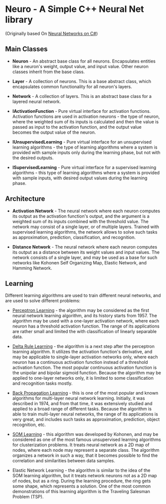 # Neuro - A Simple C++ Neural Net library
(Originally based On [Neural Networks on C#](http://www.codeproject.com/Articles/16447/Neural-Networks-on-C))

## Main Classes

* __Neuron__ - An abstract base class for all neurons. Encapsulates entities like a neuron's weight, output value, and input value. Other neuron classes inherit from the base class.

* __Layer__ - A collection of neurons. This is a base abstract class, which encapsulates common functionality for all neuron's layers.

* __Network__ - A collection of layers. This is an abstract base class for a layered neural network.

* __IActivationFunction__ - Pure virtual interface for activation functions. Activation functions are used in activation neurons - the type of neuron, where the weighted sum of its inputs is calculated and then the value is passed as input to the activation function, and the output value becomes the output value of the neuron.

* __IUnsupervisedLearning__ - Pure virtual interface for an unsupervised learning algorithms - the type of learning algorithms where a system is provided with sample inputs only during the learning phase, but not with the desired outputs. 

* __ISupervisedLearning__ - Pure virtual interface for a supervised learning algorithms - this type of learning algorithms where a system is provided with sample inputs, with desired output values during the learning phase.

## Architecture

* __Activation Network__ - The neural network where each neuron computes its output as the activation function's output, and the argument is a weighted sum of its inputs combined with the threshold value. The network may consist of a single layer, or of multiple layers. Trained with supervised learning algorithms, the network allows to solve such tasks as approximation, prediction, classification, and recognition.

* __Distance Network__ - The neural network where each neuron computes its output as a distance between its weight values and input values. The network consists of a single layer, and may be used as a base for such networks like Kohonen Self Organizing Map, Elastic Network, and Hamming Network.

## Learning

Different learning algorithms are used to train different neural networks, and are used to solve different problems:

* [Perceptron Learning](https://en.wikipedia.org/wiki/Perceptron) - the algorithm may be considered as the first neural network learning algorithm, and its history starts from 1957. The algorithm may be used with a one-layer activation network, where each neuron has a threshold activation function. The range of its applications are rather small and limited the with classification of linearly separable data.

* [Delta Rule Learning](https://en.wikipedia.org/wiki/Delta_rule) - the algorithm is a next step after the perceptron learning algorithm. It utilizes the activation function's derivative, and may be applicable to single-layer activation networks only, where each neuron has a continuous activation function instead of a threshold activation function. The most popular continuous activation function is the unipolar and bipolar sigmoid function. Because the algorithm may be applied to one-layer networks only, it is limited to some classification and recognition tasks mostly.

* [Back Propagation Learning](https://en.wikipedia.org/wiki/Backpropagation) - this is one of the most popular and known algorithms for multi-layer neural network learning. Initially, it was described in 1974, and from that time, it was extensively studied and applied to a broad range of different tasks. Because the algorithm is able to train multi-layer neural networks, the range of its applications is very great, and includes such tasks as approximation, prediction, object recognition, etc.

* [SOM Learning](https://en.wikipedia.org/wiki/Self-organizing_map) - this algorithm was developed by Kohonen, and may be considered as one of the most famous unsupervised learning algorithms for clusterization problems. It treats neural network as a 2D map of nodes, where each node may represent a separate class. The algorithm organizes a network in such a way, that it becomes possible to find the correlation and similarities between data samples.

* Elastic Network Learning - the algorithm is similar to the idea of the SOM learning algorithm, but it treats network neurons not as a 2D map of nodes, but as a ring. During the learning procedure, the ring gets some shape, which represents a solution. One of the most common demonstrations of this learning algorithm is the Traveling Salesman Problem (TSP).
